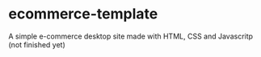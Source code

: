 # ecommerce-template
A simple e-commerce desktop site made with HTML, CSS and Javascritp  (not finished yet)
